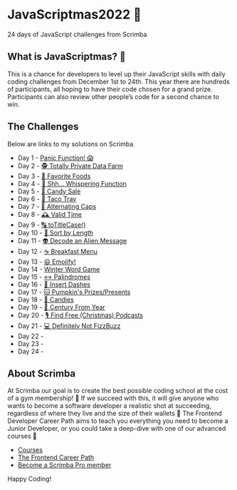 # JavaScriptmas2022 🎄
24 days of JavaScript challenges from Scrimba

## What is JavaScriptmas? 🎁
This is a chance for developers to level up their JavaScript skills with daily coding challenges from December 1st to 24th. This year there are hundreds of participants, all hoping to have their code chosen for a grand prize. Participants can also review other people’s code for a second chance to win.

## The Challenges

Below are links to my solutions on Scrimba.

- Day 1 - [Panic Function! 😱](https://scrimba.com/scrim/co96646c89c3586524a6b7f75)
- Day 2 - [🕵️ Totally Private Data Farm](https://scrimba.com/scrim/co2b94c42867eae3e1e56d583)
- Day 3 - [🥐 Favorite Foods](https://scrimba.com/scrim/co22b4767a4f7c40dd9c7f37d)
- Day 4 - [🤫 Shh... Whispering Function](https://scrimba.com/scrim/coc924780a45744007a4c1c66)
- Day 5 - [🍭 Candy Sale](https://scrimba.com/scrim/co0084a748b8afa8f1b54851d)
- Day 6 - [🌮 Taco Tray](https://scrimba.com/scrim/co2eb42dfab791ae0fb5f9c74)
- Day 7 - [🔡 Alternating Caps](https://scrimba.com/scrim/co35044398324a97005bad510)
- Day 8 - [🕰️ Valid Time](https://scrimba.com/scrim/ckWqdKcV)
- Day 9 - [🔠 toTitleCase()](https://scrimba.com/scrim/co5f140cc8e1db6a62f5f0c7c)
- Day 10 - [📏 Sort by Length](https://scrimba.com/scrim/c9wRQ3Sp)
- Day 11 - [👽 Decode an Alien Message](https://scrimba.com/scrim/co63e4762bcb70b909002e639)
- Day 12 - [☕️ Breakfast Menu](https://scrimba.com/scrim/co98d4c848d12552148373e7d)
- Day 13 - [😃 Emojify!](https://scrimba.com/scrim/co01d46b5bb33769a91d72987)
- Day 14 - [Winter Word Game](https://scrimba.com/scrim/cbB44BfE)
- Day 15 - [↔️ Palindromes](https://scrimba.com/scrim/cob5f41a59f08fd7a31b705ad)
- Day 16 - [🤖 Insert Dashes](https://scrimba.com/scrim/cz2J9vU8)
- Day 17 - [🐱 Pumpkin's Prizes/Presents](https://scrimba.com/scrim/coae14e018dc83032dd05ffb4)
- Day 18 - [🍬 Candies](https://scrimba.com/scrim/cnDWd4CN)
- Day 19 - [📆 Century From Year](https://scrimba.com/scrim/cz2w9Gh9)
- Day 20 - [🎙️ Find Free (Christmas) Podcasts](https://scrimba.com/scrim/coe6f462e81d71c76614a7239)
- Day 21 - [💻 Definitely Not FizzBuzz](https://scrimba.com/scrim/coe0c469ca45e19abac60fbcf)
- Day 22 - []()
- Day 23 - []()
- Day 24 - []()

## About Scrimba

At Scrimba our goal is to create the best possible coding school at the cost of a gym membership! 💜
If we succeed with this, it will give anyone who wants to become a software developer a realistic shot at succeeding, regardless of where they live and the size of their wallets 🎉
The Frontend Developer Career Path aims to teach you everything you need to become a Junior Developer, or you could take a deep-dive with one of our advanced courses 🚀

- [Courses](https://scrimba.com/allcourses)
- [The Frontend Career Path](https://scrimba.com/learn/frontend)
- [Become a Scrimba Pro member](https://scrimba.com/pricing)

Happy Coding!
